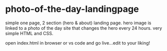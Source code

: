 # photo-of-the-day-landingpage
simple one page,  2 section (hero &amp; about) landing page. hero image is linked to a photo of the day site that changes the hero every 24 hours. very simple HTML and CSS.


open index.html in browser or vs code and go live...edit to your liking!
